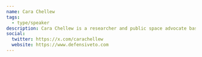 ```yaml
---
name: Cara Chellew
tags:
  - type/speaker
description: Cara Chellew is a researcher and public space advocate based in Toronto, Canada. She received her Masters in Environmental Studies (Planning) at York University and is the founder of the Defensive Urban Design Research Network. In November 2018, she gave a TEDx talk in Tartu, Estonia called ‘Rethinking defensive urban design’ and has written articles that have been published in the Canadian Journal of Urban Research, Spacing Magazine, and the Ontario Planning Journal.
social:
  twitter: https://x.com/carachellew
  website: https://www.defensiveto.com
---
```

